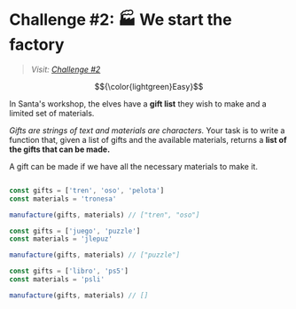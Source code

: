 # Challenge #2: 🏭 We start the factory

> _Visit: [Challenge #2](https://adventjs.dev/en/challenges/2023/2)_

$${\color{lightgreen}Easy}$$

In Santa's workshop, the elves have a **gift list** they wish to make and a limited
set of materials.

_Gifts are strings of text and materials are characters._ Your task is to write
a function that, given a list of gifts and the available materials, returns a
**list of the gifts that can be made.**

A gift can be made if we have all the necessary materials to make it.

```javascript

const gifts = ['tren', 'oso', 'pelota']
const materials = 'tronesa'

manufacture(gifts, materials) // ["tren", "oso"]

const gifts = ['juego', 'puzzle']
const materials = 'jlepuz'

manufacture(gifts, materials) // ["puzzle"]

const gifts = ['libro', 'ps5']
const materials = 'psli'

manufacture(gifts, materials) // []

```
